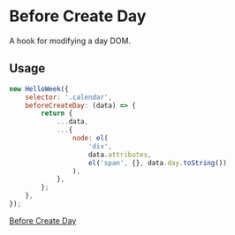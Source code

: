 # Before Create Day

A hook for modifying a day DOM.

## Usage

```js
new HelloWeek({
    selector: '.calendar',
    beforeCreateDay: (data) => {
        return {
            ...data,
            ...{
                node: el(
                    'div',
                    data.attributes,
                    el('span', {}, data.day.toString())
                ),
            },
        };
    },
});
```

[Before Create Day](../demos/before-create-day.html ':include :type=iframe width=100% height=600px')
